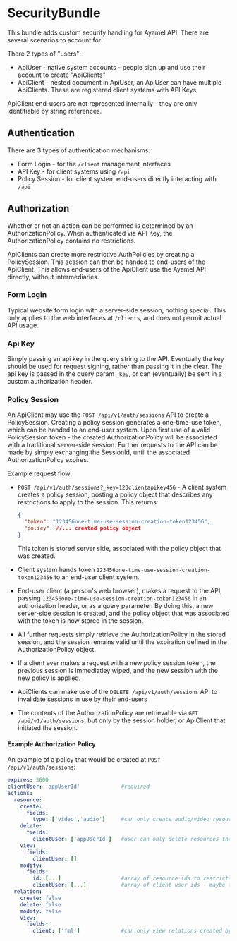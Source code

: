 # SecurityBundle #

This bundle adds custom security handling for Ayamel API.  There are several scenarios to account for.

There 2 types of "users":

* ApiUser - native system accounts - people sign up and use their account to create "ApiClients"
* ApiClient - nested document in ApiUser, an ApiUser can have multiple ApiClients.  These are registered 
  client systems with API Keys.

ApiClient end-users are not represented internally - they are only identifiable by string references.

## Authentication ##

There are 3 types of authentication mechanisms:

* Form Login - for the `/client` management interfaces
* API Key - for client systems using `/api`
* Policy Session - for client system end-users directly interacting with `/api`

## Authorization ##

Whether or not an action can be performed is determined by an AuthorizationPolicy.  When authenticated via
API Key, the AuthorizationPolicy contains no restrictions.

ApiClients can create more restrictive AuthPolicies by creating a PolicySession.  This session can then be handed
to end-users of the ApiClient.  This allows end-users of the ApiClient use the Ayamel API directly, without intermediaries.

### Form Login ###

Typical website form login with a server-side session, nothing special.  This only applies to the web interfaces at `/clients`, and
does not permit actual API usage.

### Api Key ###

Simply passing an api key in the query string to the API.  Eventually the key should be used for request signing, rather 
than passing it in the clear.  The api key is passed in the query param `_key`, or can (eventually) be sent in a custom 
authorization header.

### Policy Session ###

An ApiClient may use the `POST /api/v1/auth/sessions` API to create a PolicySession.  Creating a policy session generates
a one-time-use token, which can be handed to an end-user system.  Upon first use of a valid PolicySession token - the created
AuthorizationPolicy will be associated with a traditional server-side session.  Further requests to the API can be made by 
simply exchanging the SessionId, until the associated AuthorizationPolicy expires.

Example request flow:

* `POST /api/v1/auth/sessions?_key=123clientapikey456` - A client system creates a policy session, posting a policy object
  that describes any restrictions to apply to the session.  This returns:

  ```json
  {
    "token": "123456one-time-use-session-creation-token123456",
    "policy": //... created policy object
  }
  ```

  This token is stored server side, associated with the policy object that was created.
* Client system hands token `123456one-time-use-session-creation-token123456` to an end-user client system.
* End-user client (a person's web browser), makes a request to the API, passing `123456one-time-use-session-creation-token123456`
  in an authorization header, or as a query parameter. By doing this, a new server-side session is created, and the policy object 
  that was associated with the token is now stored in the session.
* All further requests simply retrieve the AuthorizationPolicy in the stored session, and the session remains valid until the
  expiration defined in the AuthorizationPolicy object.
* If a client ever makes a request with a new policy session token, the previous session is immediatley wiped, and the new session
  with the new policy is applied.
* ApiClients can make use of the `DELETE /api/v1/auth/sessions` API to invalidate sessions in use by their end-users
* The contents of the AuthorizationPolicy are retrievable via `GET /api/v1/auth/sessions`, but only by the 
  session holder, or ApiClient that initiated the session.

#### Example Authorization Policy ####

An example of a policy that would be created at `POST /api/v1/auth/sessions`:

```yaml
expires: 3600
clientUser: 'appUserId'             #required
actions:
  resource:
    create:
      fields:
        type: ['video','audio']     #can only create audio/video resources
    delete:
      fields:
        clientUser: ['appUserId']   #user can only delete resources they created
    view:
      fields:
        clientUser: []
    modify:
      fields:
        id: [...]                   #array of resource ids to restrict
        clientUser: [...]           #array of client user ids - maybe they can modify things from other users?
  relation:
    create: false
    delete: false
    modify: false
    view:
      fields:
        client: ['fml']             #can only view relations created by this client system
```
